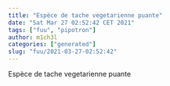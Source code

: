 ```yaml
---
title: "Espèce de tache vegetarienne puante"
date: "Sat Mar 27 02:52:42 CET 2021"
tags: ["fuu", "pipotron"]
author: m1ch3l
categories: ["generated"]
slug: "fuu/2021-03-27-02:52:42"
---
```


Espèce de tache vegetarienne puante
